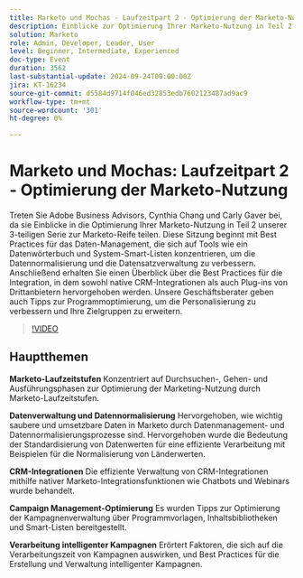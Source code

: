 ```yaml
---
title: Marketo und Mochas - Laufzeitpart 2 - Optimierung der Marketo-Nutzung
description: Einblicke zur Optimierung Ihrer Marketo-Nutzung in Teil 2 unserer 3-teiligen Serie zur Marketo-Reife. Diese Sitzung beginnt mit Best Practices für das Daten-Management, die sich auf Tools wie ein Datenwörterbuch und System-Smart-Listen konzentrieren, um die Datennormalisierung und die Datensatzverwaltung zu verbessern. Anschließend erhalten Sie einen Überblick über die Best Practices für die Integration, in dem sowohl native CRM-Integrationen als auch Plug-ins von Drittanbietern hervorgehoben werden. Unsere Geschäftsberater geben auch Tipps zur Programmoptimierung, um die Personalisierung zu verbessern und Ihre Zielgruppen zu erweitern.
solution: Marketo
role: Admin, Developer, Leader, User
level: Beginner, Intermediate, Experienced
doc-type: Event
duration: 3562
last-substantial-update: 2024-09-24T00:00:00Z
jira: KT-16234
source-git-commit: d5584d9714f046ed32853edb7602123487ad9ac9
workflow-type: tm+mt
source-wordcount: '301'
ht-degree: 0%

---
```



# Marketo und Mochas: Laufzeitpart 2 - Optimierung der Marketo-Nutzung

Treten Sie Adobe Business Advisors, Cynthia Chang und Carly Gaver bei, da sie Einblicke in die Optimierung Ihrer Marketo-Nutzung in Teil 2 unserer 3-teiligen Serie zur Marketo-Reife teilen. Diese Sitzung beginnt mit Best Practices für das Daten-Management, die sich auf Tools wie ein Datenwörterbuch und System-Smart-Listen konzentrieren, um die Datennormalisierung und die Datensatzverwaltung zu verbessern. Anschließend erhalten Sie einen Überblick über die Best Practices für die Integration, in dem sowohl native CRM-Integrationen als auch Plug-ins von Drittanbietern hervorgehoben werden. Unsere Geschäftsberater geben auch Tipps zur Programmoptimierung, um die Personalisierung zu verbessern und Ihre Zielgruppen zu erweitern.

>[!VIDEO](https://video.tv.adobe.com/v/3434699/?learn=on)

## Hauptthemen

**Marketo-Laufzeitstufen**
Konzentriert auf Durchsuchen-, Gehen- und Ausführungsphasen zur Optimierung der Marketing-Nutzung durch Marketo-Laufzeitstufen.

**Datenverwaltung und Datennormalisierung**
Hervorgehoben, wie wichtig saubere und umsetzbare Daten in Marketo durch Datenmanagement- und Datennormalisierungsprozesse sind.
Hervorgehoben wurde die Bedeutung der Standardisierung von Datenwerten für eine effiziente Verarbeitung mit Beispielen für die Normalisierung von Länderwerten.

**CRM-Integrationen**
Die effiziente Verwaltung von CRM-Integrationen mithilfe nativer Marketo-Integrationsfunktionen wie Chatbots und Webinars wurde behandelt.

**Campaign Management-Optimierung**
Es wurden Tipps zur Optimierung der Kampagnenverwaltung über Programmvorlagen, Inhaltsbibliotheken und Smart-Listen bereitgestellt.

**Verarbeitung intelligenter Kampagnen**
Erörtert Faktoren, die sich auf die Verarbeitungszeit von Kampagnen auswirken, und Best Practices für die Erstellung und Verwaltung intelligenter Kampagnen.